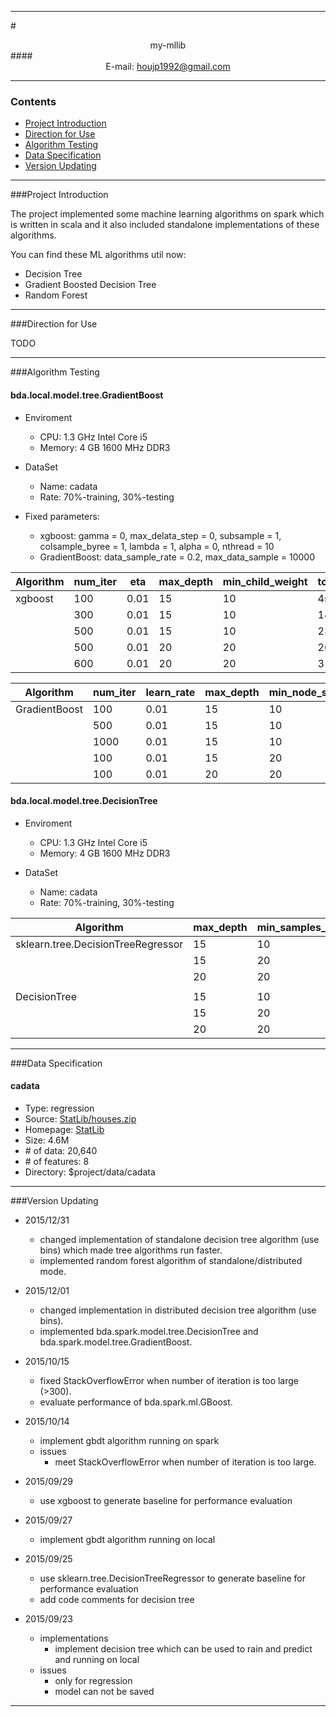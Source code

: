 ****

#<center>my-mllib</center>
####<center>E-mail: houjp1992@gmail.com</center>

****

### Contents
*	[Project Introduction](#intro)
*	[Direction for Use](#usage)
*	[Algorithm Testing](#test)
*	[Data Specification](#data)
*	[Version Updating](#version)

****

###<a name="intro">Project Introduction</a>

The project implemented some machine learning algorithms on spark which is written in scala and it also included standalone implementations of these algorithms.

You can find these ML algorithms util now:

*	Decision Tree
*	Gradient Boosted Decision Tree
*	Random Forest

****

###<a name="usage">Direction for Use</a>

TODO

****

###<a name="test">Algorithm Testing</a>

#### bda.local.model.tree.GradientBoost

* Enviroment
	* CPU: 1.3 GHz Intel Core i5
	* Memory: 4 GB 1600 MHz DDR3
	
* DataSet
	* Name: cadata
	* Rate: 70%-training, 30%-testing
	
* Fixed parameters:
	* xgboost: gamma = 0, max_delata_step = 0, subsample = 1, colsample_byree = 1, lambda = 1, alpha = 0, nthread = 10
	* GradientBoost: data_sample_rate = 0.2, max_data_sample = 10000
		
| Algorithm | num_iter | eta | max_depth | min_child_weight | total_time | train_RMSE | test_RMSE |
| ---- | ---- | ---- | ---- | ---- | ---- | ---- | ---- |
| xgboost 	| 100 | 0.01 | 15 | 10 | 4s | 97536.96 | 102027.12 |
| 			| 300 | 0.01 | 15 | 10 | 14s | 31399.54 | 49394.50 |
| 			| 500 | 0.01 | 15 | 10 | 23s | 23296.80 | 47144.61 |
| 			| 500 | 0.01 | 20 | 20 | 26s | 28251.16 | **46656.16** |
| 			| 600 | 0.01 | 20 | 20 | 31s | 27059.08 | 46704.55 |

| Algorithm | num_iter | learn_rate | max_depth | min_node_size | ave_iter_cost_time | train_RMSE | test_RMSE |
| ---- | ---- | ---- | ---- | ---- | ---- | ---- | ---- |
| GradientBoost 	| 100 | 0.01 | 15 | 10 | 857ms | 46993.31 | 60005.90 |
| 					 	| 500 | 0.01 | 15 | 10 | 761ms | 16767.86 | 47326.49 |
|						| 1000 | 0.01 | 15 | 10 | 798ms | 12343.36 | **47144.03** |
|						| 100 | 0.01 | 15 | 20 | 913ms | 36081.40 | 60252.03 |
|						| 100 | 0.01 | 20 | 20 | 1144ms | 37641.07 | 59462.60 |

#### bda.local.model.tree.DecisionTree

* Enviroment
	* CPU: 1.3 GHz Intel Core i5
	* Memory: 4 GB 1600 MHz DDR3
	
* DataSet
	* Name: cadata
	* Rate: 70%-training, 30%-testing

| Algorithm | max_depth | min_samples_leaf | cost_time | train_RMSE | test_RMSE |
| ---- | ---- | ---- | ---- | ---- | ---- |
| sklearn.tree.DecisionTreeRegressor 	| 15 | 10 | - | 45111.32 | 61751.50 |
|										| 15 | 20 | - | 50701.13 | 58233.37 |
|										| 20 | 20 | _ | 50758.53 | 59627.13 |
| | | | | | |
| DecisionTree 	| 15 | 10 | - | 32438.77 | 65735.05 |
|						| 15 | 20 | - | 39596.32 | 62751.22 |
|						| 20 | 20 | - | 37900.60 | 63104.04 |


****

###<a name="data">Data Specification</a>

#### cadata
*	Type: regression
*	Source: [StatLib/houses.zip](http://lib.stat.cmu.edu/datasets/houses.zip)
*	Homepage: [StatLib](http://lib.stat.cmu.edu/datasets/)
*	Size: 4.6M
*	\# of data: 20,640
*	\# of features: 8
*	Directory: $project/data/cadata

****

###<a name="version">Version Updating</a>
*	2015/12/31
	* 	changed implementation of standalone decision tree algorithm (use bins) which made tree algorithms run faster.
	*	implemented random forest algorithm of standalone/distributed mode.

*	2015/12/01
	*	changed implementation in distributed decision tree algorithm (use bins).
	*	implemented bda.spark.model.tree.DecisionTree and bda.spark.model.tree.GradientBoost.

*	2015/10/15
	*	fixed StackOverflowError when number of iteration is too large (>300).
	*	evaluate performance of bda.spark.ml.GBoost.
	
*	2015/10/14
	*	implement gbdt algorithm running on spark
	*	issues
		*	meet StackOverflowError when number of iteration is too large.
		
*	2015/09/29
	*	use xgboost to generate baseline for performance evaluation

*	2015/09/27
	* 	implement gbdt algorithm running on local

*	2015/09/25
	*	use sklearn.tree.DecisionTreeRegressor to generate baseline for performance evaluation
	*	add code comments for decision tree

*	2015/09/23
	*	implementations
		*	implement decision tree which can be used to rain and predict and running on local
	*	issues
		* 	only for regression
		*	model can not be saved	

****
